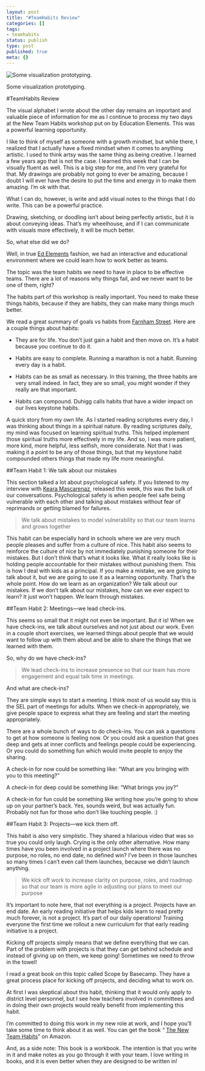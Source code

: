 ```yaml
---
layout: post
title: "#TeamHabits Review"
categories: []
tags:
- teamhabits
status: publish
type: post
published: true
meta: {}
---
```


![Some visualization prototyping.](/squarespace_images/content_v1_4fffa949e4b0b4590d67b4e7_1573366503084-NC7V0ASGDA904G02XR8G_UNADJUSTEDNONRAW_thumb_380c.jpg_)
        
          
        

        
          
          
Some visualization prototyping.
  


  



#TeamHabits Review



The visual alphabet I wrote about the other day remains an important and valuable piece of information for me as I continue to process my two days at the New Team Habits workshop put on by Education Elements. This was a powerful learning opportunity.


I like to think of myself as someone with a growth mindset, but while there, I realized that I actually have a fixed mindset when it comes to anything artistic. I used to think artsy was the same thing as being creative. I learned a few years ago that is not the case. I learned this week that I can be visually fluent as well. This is a big step for me, and I’m very grateful for that. My drawings are probably not going to ever be amazing, because I doubt I will ever have the desire to put the time and energy in to make them amazing. I’m ok with that.


What I can do, however, is write and add visual notes to the things that I do write. This can be a powerful practice.


Drawing, sketching, or doodling isn’t about being perfectly artistic, but it is about conveying ideas. That’s my wheelhouse, and if I can communicate with visuals more effectively, it will be much better.


So, what else did we do?


Well, in true 
[Ed Elements](http://edelements.com) fashion, we had an interactive and educational environment where we could learn how to work better as teams.


The topic was the team habits we need to have in place to be effective teams. There are a lot of reasons why things fail, and we never want to be one of them, right?


The habits part of this workshop is really important. You need to make these things habits, because if they are habits, they can make many things much better.


We read a great summary of goals vs habits from 
[Farnham Street](https://fs.blog/2017/06/habits-vs-goals/). Here are a couple things about habits:


- They are for life. You don’t just gain a habit and then move on. It’s a habit because you continue to do it.


- Habits are easy to complete. Running a marathon is not a habit. Running every day is a habit.


- Habits can be as small as necessary. In this training, the three habits are very small indeed. In fact, they are so small, you might wonder if they really are that important.


- Habits can compound. Duhigg calls habits that have a wider impact on our lives 
keystone habits.


A quick story from my own life. As I started reading scriptures every day, I was thinking about things in a spiritual nature. By reading scriptures daily, my mind was focused on learning spiritual truths. This helped implement those spiritual truths more effectively in my life. And so, I was more patient, more kind, more helpful, less selfish, more considerate. Not that I was making it a point to be any of those things, but that my keystone habit compounded others things that made my life more meaningful.


##Team Habit 1: We talk about our mistakes



This section talked a lot about psychological safety. If you listened to my interview with 
[Keara Mascarenaz ](http://transformativeprincipal.org/episode303) released this week, this was the bulk of our conversations. Psychological safety is when people feel safe being vulnerable with each other and talking about mistakes without fear of reprimands or getting blamed for failures.


>We talk about mistakes to model vulnerability so that our team learns and grows together



This habit can be especially hard in schools where we are very much people pleases and suffer from a culture of nice. This habit also seems to reinforce the culture of nice by not immediately punishing someone for their mistakes. But I don’t think that’s what it looks like. What it really looks like is holding people accountable for their mistakes without punishing them. This is how I deal with kids as a principal. If you make a mistake, we are going to talk about it, but we are going to use it as a learning opportunity. That’s the whole point. How do we learn as an organization? We talk about our mistakes. If we don’t talk about our mistakes, how can we ever expect to learn? It just won’t happen. We learn through mistakes.


##Team Habit 2: Meetings—we lead check-ins.



This seems so small that it might not even be important. But it is! When we have check-ins, we talk about ourselves and not just about our work. Even in a couple short exercises, we learned things about people that we would want to follow up with them about and be able to share the things that we learned with them.


So, why do we have check-ins?


>We lead check-ins to increase presence so that our team has more engagement and equal talk time in meetings.



And what are check-ins?


They are simple ways to start a meeting. I think most of us would say this is the SEL part of meetings for adults. When we check-in appropriately, we give people space to express what they are feeling and start the meeting appropriately.


There are a whole bunch of ways to do check-ins. You can ask a questions to get at how someone is feeling 
now. Or you could ask a question that goes 
deep and gets at inner conflicts and feelings people could be experiencing. Or you could do something 
fun which would invite people to enjoy the sharing.


A check-in for now could be something like: “What are you bringing with you to this meeting?”


A check-in for deep could be something like: “What brings you joy?”


A check-in for fun could be something like writing how you’re going to show up on your partner’s back. Yes, sounds weird, but was actually fun. Probably not fun for those who don’t like touching people. :)


##Team Habit 3: Projects—we kick them off.



This habit is also very simplistic. They shared a hilarious video that was so true you could only laugh. Crying is the only other alternative. How many times have you been involved in a project launch where there was no purpose, no roles, no end date, no defined win? I’ve been in those launches so many times I can’t even call them launches, because we didn’t launch anything.


>We kick off work to increase clarity on purpose, roles, and roadmap so that our team is more agile in adjusting our plans to meet our purpose



It’s important to note here, that not everything is a project. Projects have an end date. An early reading initiative that helps kids learn to read pretty much forever, is not a project. It’s part of our daily operations! Training everyone the first time we rollout a new curriculum for that early reading initiative is a project.


Kicking off projects simply means that we define everything that we can. Part of the problem with projects is that they can get behind schedule and instead of giving up on them, we keep going! Sometimes we need to throw in the towel!


I read a great book on this topic called Scope by Basecamp. They have a great process place for kicking off projects, and deciding what to work on.


At first I was skeptical about this habit, thinking that it would only apply to district level personnel, but I see how teachers involved in committees and in doing their own projects would really benefit from implementing this habit.


I’m committed to doing this work in my new role at work, and I hope you’ll take some time to think about it as well. You can get the book “
[The New Team Habits](https://amzn.to/2qGVRbu)” on Amazon.

And, as a side note: This book is a workbook. The intention is that you write in it and make notes as you go through it with your team. I love writing in books, and it is even better when they are designed to be written in!
